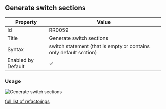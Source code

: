 ## Generate switch sections

| Property | Value |
| -------- | ----- |
| Id | RR0059 |
| Title | Generate switch sections |
| Syntax | switch statement \(that is empty or contains only default section\) |
| Enabled by Default | &#x2713; |

### Usage

![Generate switch sections](../../images/refactorings/GenerateSwitchSections.png)

[full list of refactorings](Refactorings.md)
